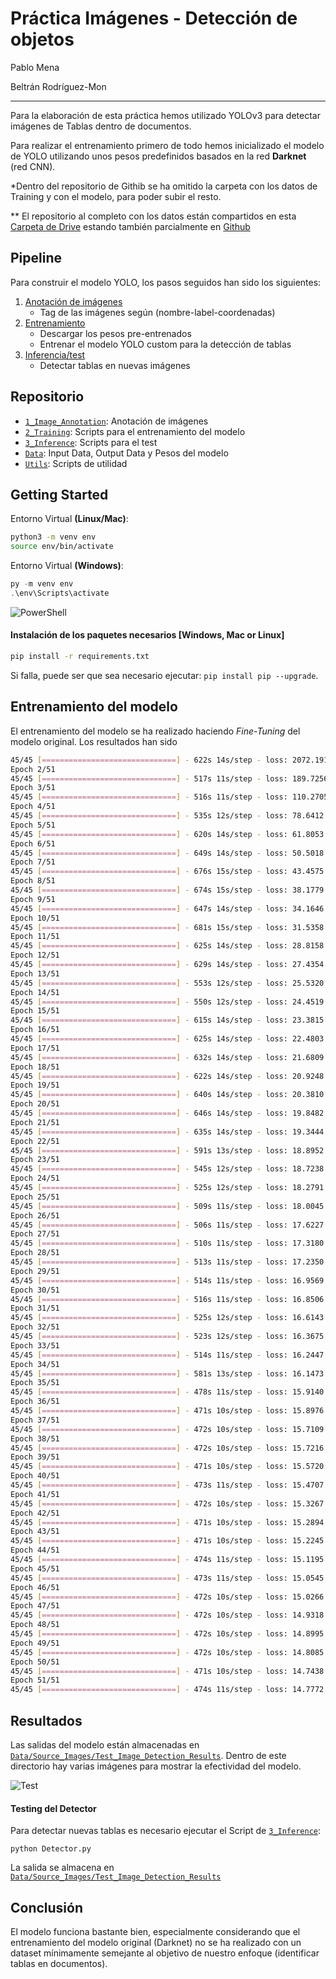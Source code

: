 # Práctica Imágenes - Detección de objetos
 Pablo Mena

 Beltrán Rodríguez-Mon

---

 Para la elaboración de esta práctica hemos utilizado YOLOv3 para detectar imágenes de Tablas dentro de documentos. 

 Para realizar el entrenamiento primero de todo hemos inicializado el modelo de YOLO utilizando unos pesos predefinidos basados en la red **Darknet** (red CNN). 

 *Dentro del repositorio de Githib se ha omitido la carpeta con los datos de Training y con el modelo, para poder subir el resto.

 ** El repositorio al completo con los datos están compartidos en esta [Carpeta de Drive](https://drive.google.com/drive/folders/1bEwwj1ibY11t8odqHARaTKmL_bzABeoI?usp=sharing) estando también parcialmente en [Github](https://github.com/beltranmon/noEstructurado)

## Pipeline 

Para construir el modelo YOLO, los pasos seguidos han sido los siguientes:

 1. [Anotación de imágenes](1_Image_Annotation/)
	 - Tag de las imágenes según (nombre-label-coordenadas)
 2. [Entrenamiento](2_Training/)
 	- Descargar los pesos pre-entrenados
 	- Entrenar el modelo YOLO custom para la detección de tablas
 3. [Inferencia/test](3_Inference/)
 	- Detectar tablas en nuevas imágenes

## Repositorio
+ [`1_Image_Annotation`](1_Image_Annotation/): Anotación de imágenes
+ [`2_Training`](2_Training/): Scripts para el entrenamiento del modelo
+ [`3_Inference`](3_Inference/): Scripts para el test
+ [`Data`](Data/): Input Data, Output Data y Pesos del modelo
+ [`Utils`](Utils/): Scripts de utilidad

## Getting Started

Entorno Virtual **(Linux/Mac)**:
```bash
python3 -m venv env
source env/bin/activate
```

Entorno Virtual **(Windows)**:

```powershell
py -m venv env
.\env\Scripts\activate
```
![PowerShell](Utils/Screenshots/PowerShell.png)

#### Instalación de los paquetes necesarios [Windows, Mac or Linux]

```bash
pip install -r requirements.txt
```
Si falla, puede ser que sea necesario ejecutar:  `pip install pip --upgrade`.

## Entrenamiento del modelo
 El entrenamiento del modelo se ha realizado haciendo *Fine-Tuning* del modelo original. Los resultados han sido

```bash
45/45 [==============================] - 622s 14s/step - loss: 2072.1919 - val_loss: 270.7197
Epoch 2/51
45/45 [==============================] - 517s 11s/step - loss: 189.7256 - val_loss: 134.2318
Epoch 3/51
45/45 [==============================] - 516s 11s/step - loss: 110.2705 - val_loss: 95.2559
Epoch 4/51
45/45 [==============================] - 535s 12s/step - loss: 78.6412 - val_loss: 68.6279
Epoch 5/51
45/45 [==============================] - 620s 14s/step - loss: 61.8053 - val_loss: 55.1787
Epoch 6/51
45/45 [==============================] - 649s 14s/step - loss: 50.5018 - val_loss: 45.4948
Epoch 7/51
45/45 [==============================] - 676s 15s/step - loss: 43.4575 - val_loss: 39.7827
Epoch 8/51
45/45 [==============================] - 674s 15s/step - loss: 38.1779 - val_loss: 36.2439
Epoch 9/51
45/45 [==============================] - 647s 14s/step - loss: 34.1646 - val_loss: 32.1615
Epoch 10/51
45/45 [==============================] - 681s 15s/step - loss: 31.5358 - val_loss: 30.2518
Epoch 11/51
45/45 [==============================] - 625s 14s/step - loss: 28.8158 - val_loss: 27.2826
Epoch 12/51
45/45 [==============================] - 629s 14s/step - loss: 27.4354 - val_loss: 26.2810
Epoch 13/51
45/45 [==============================] - 553s 12s/step - loss: 25.5320 - val_loss: 24.6966
Epoch 14/51
45/45 [==============================] - 550s 12s/step - loss: 24.4519 - val_loss: 23.3203
Epoch 15/51
45/45 [==============================] - 615s 14s/step - loss: 23.3815 - val_loss: 22.2603
Epoch 16/51
45/45 [==============================] - 625s 14s/step - loss: 22.4803 - val_loss: 21.5432
Epoch 17/51
45/45 [==============================] - 632s 14s/step - loss: 21.6809 - val_loss: 20.7737
Epoch 18/51
45/45 [==============================] - 622s 14s/step - loss: 20.9248 - val_loss: 21.1336
Epoch 19/51
45/45 [==============================] - 640s 14s/step - loss: 20.3810 - val_loss: 19.3579
Epoch 20/51
45/45 [==============================] - 646s 14s/step - loss: 19.8482 - val_loss: 19.5318
Epoch 21/51
45/45 [==============================] - 635s 14s/step - loss: 19.3444 - val_loss: 18.9209
Epoch 22/51
45/45 [==============================] - 591s 13s/step - loss: 18.8952 - val_loss: 18.6198
Epoch 23/51
45/45 [==============================] - 545s 12s/step - loss: 18.7238 - val_loss: 18.3770
Epoch 24/51
45/45 [==============================] - 525s 12s/step - loss: 18.2791 - val_loss: 17.8375
Epoch 25/51
45/45 [==============================] - 509s 11s/step - loss: 18.0045 - val_loss: 17.1076
Epoch 26/51
45/45 [==============================] - 506s 11s/step - loss: 17.6227 - val_loss: 17.2048
Epoch 27/51
45/45 [==============================] - 510s 11s/step - loss: 17.3180 - val_loss: 16.5084
Epoch 28/51
45/45 [==============================] - 513s 11s/step - loss: 17.2350 - val_loss: 16.1463
Epoch 29/51
45/45 [==============================] - 514s 11s/step - loss: 16.9569 - val_loss: 16.8566
Epoch 30/51
45/45 [==============================] - 516s 11s/step - loss: 16.8506 - val_loss: 15.9374
Epoch 31/51
45/45 [==============================] - 525s 12s/step - loss: 16.6143 - val_loss: 16.0619
Epoch 32/51
45/45 [==============================] - 523s 12s/step - loss: 16.3675 - val_loss: 15.2876
Epoch 33/51
45/45 [==============================] - 514s 11s/step - loss: 16.2447 - val_loss: 15.9445
Epoch 34/51
45/45 [==============================] - 581s 13s/step - loss: 16.1473 - val_loss: 14.9769
Epoch 35/51
45/45 [==============================] - 478s 11s/step - loss: 15.9140 - val_loss: 15.4020
Epoch 36/51
45/45 [==============================] - 471s 10s/step - loss: 15.8976 - val_loss: 15.4180
Epoch 37/51
45/45 [==============================] - 472s 10s/step - loss: 15.7109 - val_loss: 15.4537
Epoch 38/51
45/45 [==============================] - 472s 10s/step - loss: 15.7216 - val_loss: 15.3927
Epoch 39/51
45/45 [==============================] - 471s 10s/step - loss: 15.5720 - val_loss: 15.3672
Epoch 40/51
45/45 [==============================] - 473s 11s/step - loss: 15.4707 - val_loss: 14.6734
Epoch 41/51
45/45 [==============================] - 472s 10s/step - loss: 15.3267 - val_loss: 14.9112
Epoch 42/51
45/45 [==============================] - 471s 10s/step - loss: 15.2894 - val_loss: 14.7180
Epoch 43/51
45/45 [==============================] - 471s 10s/step - loss: 15.2245 - val_loss: 14.7386
Epoch 44/51
45/45 [==============================] - 474s 11s/step - loss: 15.1195 - val_loss: 14.4612
Epoch 45/51
45/45 [==============================] - 473s 11s/step - loss: 15.0545 - val_loss: 14.4236
Epoch 46/51
45/45 [==============================] - 472s 10s/step - loss: 15.0266 - val_loss: 14.6731
Epoch 47/51
45/45 [==============================] - 472s 10s/step - loss: 14.9318 - val_loss: 14.3230
Epoch 48/51
45/45 [==============================] - 472s 10s/step - loss: 14.8995 - val_loss: 14.3872
Epoch 49/51
45/45 [==============================] - 472s 10s/step - loss: 14.8085 - val_loss: 14.6400
Epoch 50/51
45/45 [==============================] - 471s 10s/step - loss: 14.7438 - val_loss: 14.6279
Epoch 51/51
45/45 [==============================] - 474s 11s/step - loss: 14.7772 - val_loss: 14.2174
```

## Resultados

Las salidas del modelo están almacenadas en  [`Data/Source_Images/Test_Image_Detection_Results`](Data/Source_Images/Test_Image_Detection_Results). Dentro de este directorio hay varias imágenes para mostrar la efectividad del modelo.

![Test](Data/Source_Images/Test_Image_Detection_Results/1_catface.png)

#### Testing del Detector
Para detectar nuevas tablas es necesario ejecutar el Script de [`3_Inference`](3_Inference/):
```
python Detector.py
```
La salida se almacena en [`Data/Source_Images/Test_Image_Detection_Results`](Data/Source_Images/Test_Image_Detection_Results)

## Conclusión

El modelo funciona bastante bien, especialmente considerando que el entrenamiento del modelo original (Darknet) no se ha realizado con un dataset mínimamente semejante al objetivo de nuestro enfoque (identificar tablas en documentos).